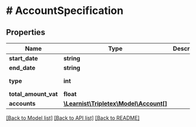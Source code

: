 # # AccountSpecification

## Properties

Name | Type | Description | Notes
------------ | ------------- | ------------- | -------------
**start_date** | **string** |  | [optional]
**end_date** | **string** |  | [optional]
**type** | **int** |  | [optional] [readonly]
**total_amount_vat** | **float** |  | [optional]
**accounts** | [**\Learnist\Tripletex\Model\Account[]**](Account.md) |  | [optional]

[[Back to Model list]](../../README.md#models) [[Back to API list]](../../README.md#endpoints) [[Back to README]](../../README.md)
